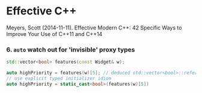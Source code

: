 # Effective C++ 
Meyers, Scott (2014-11-11). Effective Modern C++: 42 Specific Ways to Improve Your Use of C++11 and C++14

### 6. `auto` watch out for 'invisible' proxy types
```c++
std::vector<bool> features(const Widget& w);

auto highPriority = features(w)[5]; // deduced std::vector<bool>::reference
// use explicit typed initializer idiom
auto highPriority = static_cast<bool>(features(w)[5])
```


